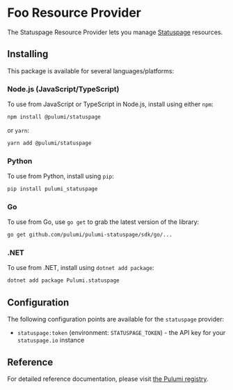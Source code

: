 # Foo Resource Provider

The Statuspage Resource Provider lets you manage [Statuspage](http://statuspage.io) resources.

## Installing

This package is available for several languages/platforms:

### Node.js (JavaScript/TypeScript)

To use from JavaScript or TypeScript in Node.js, install using either `npm`:

```bash
npm install @pulumi/statuspage
```

or `yarn`:

```bash
yarn add @pulumi/statuspage
```

### Python

To use from Python, install using `pip`:

```bash
pip install pulumi_statuspage
```

### Go

To use from Go, use `go get` to grab the latest version of the library:

```bash
go get github.com/pulumi/pulumi-statuspage/sdk/go/...
```

### .NET

To use from .NET, install using `dotnet add package`:

```bash
dotnet add package Pulumi.statuspage
```

## Configuration

The following configuration points are available for the `statuspage` provider:

- `statuspage:token` (environment: `STATUSPAGE_TOKEN`) - the API key for your `statuspage.io` instance

## Reference

For detailed reference documentation, please visit [the Pulumi registry](https://www.pulumi.com/registry/packages/statuspage/api-docs/).
